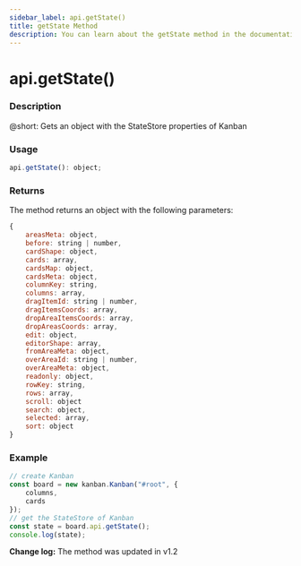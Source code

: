 ```yaml
---
sidebar_label: api.getState()
title: getState Method
description: You can learn about the getState method in the documentation of the DHTMLX JavaScript Kanban library. Browse developer guides and API reference, try out code examples and live demos, and download a free 30-day evaluation version of DHTMLX Kanban.
---
```


# api.getState()

### Description

@short: Gets an object with the StateStore properties of Kanban

### Usage

~~~jsx {}
api.getState(): object;
~~~

### Returns

The method returns an object with the following parameters:

~~~jsx {}
{	
	areasMeta: object, 
	before: string | number, 
	cardShape: object,
	cards: array,
	cardsMap: object,
	cardsMeta: object,
	columnKey: string,
	columns: array,
	dragItemId: string | number, 
	dragItemsCoords: array, 
	dropAreaItemsCoords: array, 
	dropAreasCoords: array, 
	edit: object,
	editorShape: array,
	fromAreaMeta: object,
	overAreaId: string | number, 
    overAreaMeta: object,
	readonly: object,
	rowKey: string,
	rows: array,
	scroll: object
	search: object,
	selected: array, 
	sort: object
}
~~~  

### Example

~~~jsx {7}
// create Kanban
const board = new kanban.Kanban("#root", {
	columns,
	cards
});
// get the StateStore of Kanban
const state = board.api.getState();
console.log(state);
~~~

**Change log:** The method was updated in v1.2